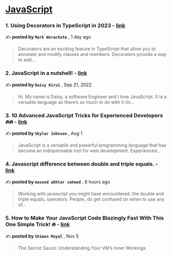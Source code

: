 
<h1><a href=https://medium.com/tag/javascript-development/recommended target="_blank" rel="noopener noreferrer">JavaScript</a></h1>
<h3>1. Using Decorators in TypeScript in 2023 - <a href=https://medium.com/@worachote/using-decorators-in-typescript-in-2023-5d6c853f8414?source=tag_recommended_feed---------0-84----------javascript_development----------04c9dbf5_3347_4556_bd17_c9b1595ace6c------- target="_blank" rel="noopener noreferrer">link</a></h3>

✍️ **posted by `Mark Worachote`** <date> , 1 day ago</date>

<blockquote>Decorators are an exciting feature in TypeScript that allow you to annotate and modify classes and members. Decorators provide a way to add…</blockquote>

<h3>2. JavaScript in a nutshell! - <a href=https://medium.com/@daisykirui/javascript-in-a-nutshell-669dab5b6e78?source=tag_recommended_feed---------1-107----------javascript_development----------04c9dbf5_3347_4556_bd17_c9b1595ace6c------- target="_blank" rel="noopener noreferrer">link</a></h3>

✍️ **posted by `Daisy Kirui`** <date> , Sep 21, 2022</date>

<blockquote>Hi. My name is Daisy, a software Engineer and I love JavaScript. It is a versatile language as there’s so much to do with it (in…</blockquote>

<h3>3. 10 Advanced JavaScript Tricks for Experienced Developers 🔥🔥 - <a href=https://medium.com/@codegirljs/10-advanced-javascript-tricks-for-experienced-developers-7e42b5b37d83?source=tag_recommended_feed---------2-85----------javascript_development----------04c9dbf5_3347_4556_bd17_c9b1595ace6c------- target="_blank" rel="noopener noreferrer">link</a></h3>

✍️ **posted by `Skylar Johnson`** <date> , Aug 1</date>

<blockquote>JavaScript is a versatile and powerful programming language that has become an indispensable tool for web development. Experienced…</blockquote>

<h3>4. Javascript difference between double and triple equals. - <a href=https://medium.com/@vaheedsk36/javascript-difference-between-double-and-triple-equals-a999a88a8857?source=tag_recommended_feed---------3-84----------javascript_development----------04c9dbf5_3347_4556_bd17_c9b1595ace6c------- target="_blank" rel="noopener noreferrer">link</a></h3>

✍️ **posted by `masood akhtar vaheed`** <date> , 8 hours ago</date>

<blockquote>Working with javascript you might have encountered, the double and triple equals, operators. People, do get confused on when to use any of…</blockquote>

<h3>5. How to Make Your JavaScript Code Blazingly Fast With This One Simple Trick! 🔥 - <a href=https://medium.com/javascript-in-plain-english/how-to-make-your-javascript-code-blazingly-fast-with-this-one-simple-trick-92c53adbf1a1?source=tag_recommended_feed---------4-85----------javascript_development----------04c9dbf5_3347_4556_bd17_c9b1595ace6c------- target="_blank" rel="noopener noreferrer">link</a></h3>

✍️ **posted by `Shimon Moyal`** <date> , Nov 5</date>

<blockquote>The Secret Sauce: Understanding Your VM’s Inner Workings</blockquote>

